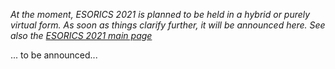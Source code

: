 
*At the moment, ESORICS 2021 is planned to be held in a hybrid or purely virtual form. As soon as things clarify further, it will be announced here. See also the [ESORICS 2021 main page](https://esorics2021.athene-center.de/index.php)*

... to be announced...


<!-- Workshop organization is partially supported by the project [DaSKITA](https://www.ise.tu-berlin.de/menue/projekte/daskita/), funded by the German [Ministry of Justice and for Consumer Protection](https://www.bmjv.de) -->
